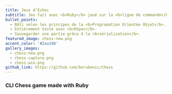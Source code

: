 ```yaml
---
title: Jeux d'Échec
subtitle: Jeu fait avec <b>Ruby</b> joué sur la <b>ligne de commande</b>.
bullet_points: 
  - Bâti selon les principes de la <b>Programation Orientée Objet</b>.
  - Entièrement testé avec <b>RSpec</b>.
  - Sauvegarder une partie grâce à la <b>sérialization</b>.
featured_image: chess-new.png
accent_color: '#2aa198'
gallery_images:
  - chess-new.png
  - chess-capture.png
  - chess-win.png
github_link: https://github.com/berubenic/Chess
---
```

### CLI Chess game made with Ruby
